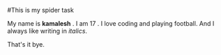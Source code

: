 #This is my spider task


My name is **kamalesh** . I am 17 . I love coding and playing football. And I always like writing in *italics*.

That's it bye.
